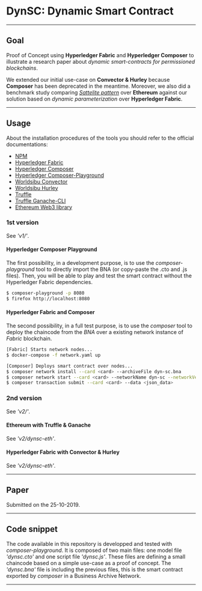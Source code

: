 # DynSC: Dynamic Smart Contract


---


## Goal

Proof of Concept using **Hyperledger Fabric** and **Hyperledger Composer** to illustrate a research paper about *dynamic smart-contracts for permissioned blockchains*.

We extended our initial use-case on **Convector & Hurley** because **Composer** has been deprecated in the meantime. Moreover, we also did a benchmark study comparing [*Sattelite pattern*](https://eprints.cs.univie.ac.at/5665/1/bare_conf.pdf) over **Ethereum** against our solution based on *dynamic parameterization* over **Hyperledger Fabric**.


---


## Usage

About the installation procedures of the tools you should refer to the official documentations:

 - [NPM](https://www.npmjs.com/)
 - [Hyperledger Fabric](https://hyperledger-fabric.readthedocs.io/en/release-1.4/index.html)
 - [Hyperledger Composer](https://hyperledger.github.io/composer/v0.19/introduction/introduction.html)
 - [Hyperledger Composer-Playground](https://hyperledger.github.io/composer/v0.19/playground/playground-index)
 - [Worldsibu Convector](https://worldsibu.github.io/convector/)
 - [Worldsibu Hurley](https://github.com/worldsibu/hurley)
 - [Truffle](https://www.trufflesuite.com/)
 - [Truffle Ganache-CLI](https://github.com/trufflesuite/ganache-cli)
 - [Ethereum Web3 library](https://web3js.readthedocs.io/en/v1.2.0/getting-started.html)

### 1st version

See *'v1/'*.

#### Hyperledger Composer Playground

The first possibility, in a development purpose, is to use the *composer-playground* tool to directly import the BNA (or copy-paste the .cto and .js files). Then, you will be able to play and test the smart contract without the Hyperledger Fabric dependencies.

```bash
$ composer-playground -p 8080
$ firefox http://localhost:8080
```

#### Hyperledger Fabric and Composer

The second possibility, in a full test purpose, is to use the *composer* tool to deploy the chaincode from the *BNA* over a existing network instance of *Fabric* blockchain.

```bash
[Fabric] Starts network nodes...
$ docker-compose -f network.yaml up

[Composer] Deploys smart contract over nodes...
$ composer network install --card <card> --archiveFile dyn-sc.bna
$ composer network start --card <card> --networkName dyn-sc --networkVersion 0.1.0 -A <Admin> -S <AdminPassword>
$ composer transaction submit --card <card> --data <json_data>
```

### 2nd version

See *'v2/'*.

#### Ethereum with Truffle & Ganache

See *'v2/dynsc-eth'*.

#### Hyperledger Fabric with Convector & Hurley

See *'v2/dynsc-eth'*.


---


## Paper

Submitted on the 25-10-2019.


---


## Code snippet

The code available in this repository is developped and tested with *composer-playground*. It is composed of two main files: one model file *'dynsc.cto'* and one script file *'dynsc.js'*. These files are defining a small chaincode based on a simple use-case as a proof of concept. The *'dynsc.bna'* file is including the previous files, this is the smart contract exported by *composer* in a Business Archive Network.


---



